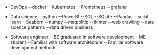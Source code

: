 + DevOps
--docker
--Kubernetes
--Prometheus
--grafana

+ Data science
--python
--PowerBI
--SQL
--SQLite
--Pandas
--scikit-learn
--Seaborn
--numpy
--matpolitip
--tkinter
--web crawling
--data science patterns 
--data driven business 

+ Software engineer
--BE graduated in software development 
--ME student 
--Familiar with software architecture 
--Familiar software development methods 


